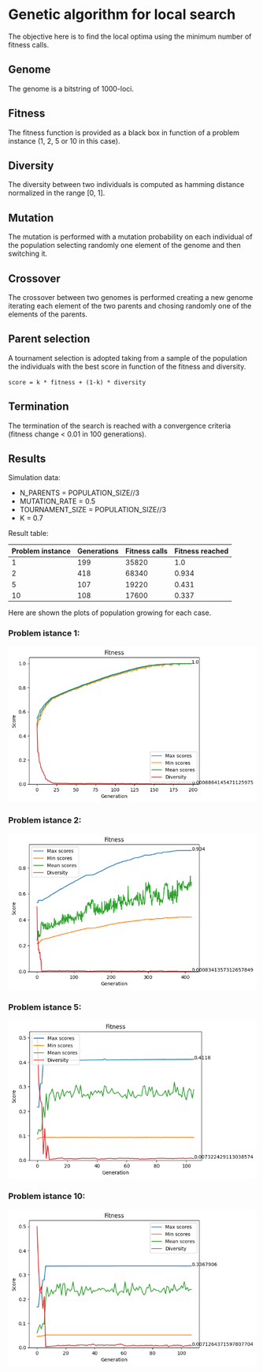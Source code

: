 # Genetic algorithm for local search

The objective here is to find the local optima using the minimum number of fitness calls. 

## Genome
The genome is a bitstring of 1000-loci.

## Fitness
The fitness function is provided as a black box in function of a problem instance (1, 2, 5 or 10 in this case).

## Diversity
The diversity between two individuals is computed as hamming distance normalized in the range [0, 1].

## Mutation
The mutation is performed with a mutation probability on each individual of the population selecting randomly one element of the genome and then switching it.

## Crossover
The crossover between two genomes is performed creating a new genome iterating each element of the two parents and chosing randomly one of the elements of the parents.

## Parent selection
A tournament selection is adopted taking from a sample of the population the individuals with the best score in function of the fitness and diversity.

`score = k * fitness + (1-k) * diversity`

## Termination
The termination of the search is reached with a convergence criteria (fitness change < 0.01 in 100 generations).


## Results
Simulation data:

- N_PARENTS = POPULATION_SIZE//3
- MUTATION_RATE = 0.5
- TOURNAMENT_SIZE = POPULATION_SIZE//3
- K = 0.7

Result table:

| Problem instance | Generations | Fitness calls | Fitness reached |
| -------- | -------- | -------- | -------- |
| 1 | 199 | 35820 | 1.0 |
| 2 | 418 | 68340 | 0.934 |
| 5 | 107 | 19220 | 0.431 |
| 10 | 108 | 17600 | 0.337 |

Here are shown the plots of population growing for each case.

### Problem istance 1:
![Alt Text](size_1.png)

### Problem istance 2:
![Alt Text](size_2.png)

### Problem istance 5:
![Alt Text](size_5.png)

### Problem istance 10:
![Alt Text](size_10.png)